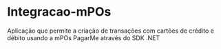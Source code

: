 # Integracao-mPOs
Aplicação que permite a criação de transações com cartões de crédito e débito usando a mPOs PagarMe através do SDK .NET
